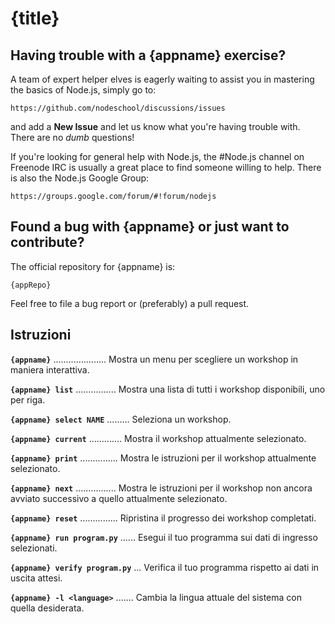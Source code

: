 # {title}

## Having trouble with a {appname} exercise?

A team of expert helper elves is eagerly waiting to assist you in mastering the basics of Node.js, simply go to:

    https://github.com/nodeschool/discussions/issues

and add a __New Issue__ and let us know what you're having trouble with. There are no _dumb_ questions!

If you're looking for general help with Node.js, the #Node.js channel on Freenode IRC is usually a great place to find someone willing to help. There is also the Node.js Google Group:

    https://groups.google.com/forum/#!forum/nodejs

## Found a bug with {appname} or just want to contribute?

The official repository for {appname} is:

    {appRepo}

Feel free to file a bug report or (preferably) a pull request.

## Istruzioni

__`{appname}`__ ..................... Mostra un menu per scegliere un workshop in maniera interattiva.

__`{appname} list`__ ................ Mostra una lista di tutti i workshop disponibili, uno per riga.

__`{appname} select NAME`__ ......... Seleziona un workshop.

__`{appname} current`__ ............. Mostra il workshop attualmente selezionato.

__`{appname} print`__ ............... Mostra le istruzioni per il workshop attualmente selezionato.

__`{appname} next`__ ................ Mostra le istruzioni per il workshop non ancora avviato successivo a quello attualmente selezionato.

__`{appname} reset`__ ............... Ripristina il progresso dei workshop completati.

__`{appname} run program.py`__ ...... Esegui il tuo programma sui dati di ingresso selezionati.

__`{appname} verify program.py`__ ... Verifica il tuo programma rispetto ai dati in uscita attesi.

__`{appname} -l <language>`__ ....... Cambia la lingua attuale del sistema con quella desiderata.
